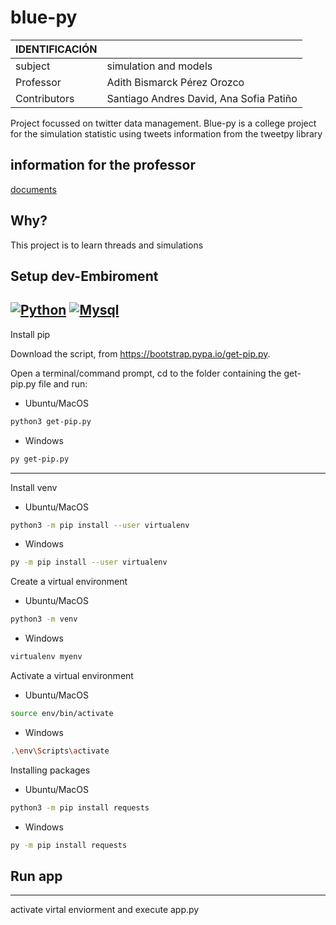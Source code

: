# blue-py

| IDENTIFICACIÓN | |
| :- | :- |
| subject | simulation and models |
| Professor | Adith Bismarck Pérez Orozco  |
| Contributors | Santiago Andres David, Ana Sofia Patiño |

Project focussed on twitter data management. Blue-py is a college project for the simulation statistic using tweets information from the tweetpy library

## information for the professor 
[documents](https://drive.google.com/drive/folders/1xU7A-c-VGjO3e8Xif1cFoIpYiZ_ZvUVR?usp=sharing)

<!--Por qué es el proyecto-->
## Why?

This project is to learn threads and simulations

<!--Instalación del entorno de dev-->
## Setup dev-Embiroment

[![Python](https://img.shields.io/static/v1?label=Python&message=3.8.10&style=for-the-badge&logo=python&labelColor=white&color=blue)](https://www.python.org/downloads/release/python-3810/)
[![Mysql](https://img.shields.io/static/v1?label=Mysql&message=8.0.30&style=for-the-badge&logo=mysql&labelColor=white&color=blue)](https://downloads.mysql.com/archives/community/)
---

Install pip

Download the script, from https://bootstrap.pypa.io/get-pip.py.

Open a terminal/command prompt, cd to the folder containing the get-pip.py file and run:

- Ubuntu/MacOS

```sh
python3 get-pip.py
```

- Windows

```sh
py get-pip.py
```

---
Install venv

- Ubuntu/MacOS

```sh
python3 -m pip install --user virtualenv
```

- Windows

```sh
py -m pip install --user virtualenv
```
Create a virtual environment


- Ubuntu/MacOS

```sh
python3 -m venv
```

- Windows

```sh
virtualenv myenv
```
Activate a virtual environment
- Ubuntu/MacOS

```sh
source env/bin/activate
```

- Windows

```sh
.\env\Scripts\activate
```

Installing packages

- Ubuntu/MacOS

```sh
python3 -m pip install requests
```

- Windows

```sh
py -m pip install requests
```

<!--Ejecución de la app-->

## Run app 
---
activate virtal enviorment and execute app.py 
<!--Ejecución de la app con docker-->

